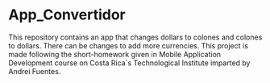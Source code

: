 # App_Convertidor
This repository contains an app that changes dollars to colones and colones to dollars. There can be changes to add more currencies. This project is made following the short-homework given in Mobile Application Development course on Costa Rica´s Technological Institute imparted by Andrei Fuentes.
